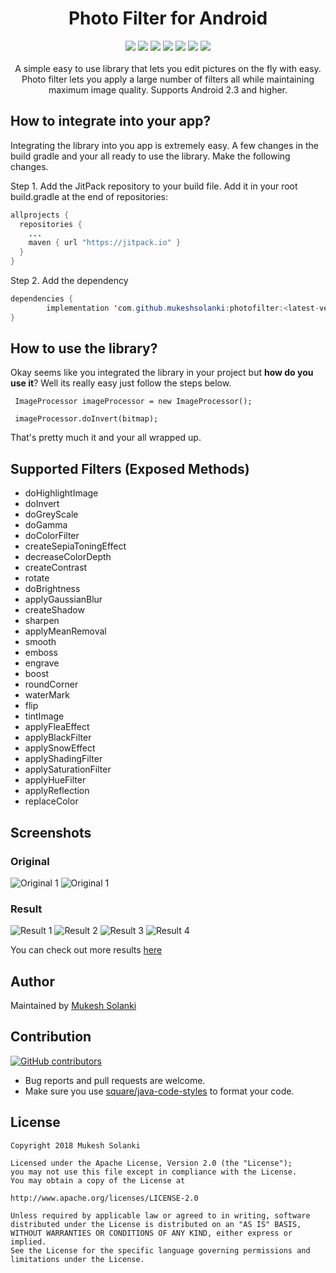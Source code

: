 <h1 align="center">Photo Filter for Android</h1>
<p align="center">
  <a href="https://jitpack.io/#mukeshsolanki/photofilter"><img src="https://jitpack.io/v/mukeshsolanki/photofilter/month.svg"/></a>
  <a href="https://android-arsenal.com/api?level=14"> <img src="https://img.shields.io/badge/API-14%2B-blue.svg?style=flat" /></a>
  <a href="https://jitpack.io/#mukeshsolanki/photofilter"> <img src="https://jitpack.io/v/mukeshsolanki/photofilter.svg" /></a>
  <a href="https://android-arsenal.com/details/1/3802"> <img src="https://img.shields.io/badge/Android%20Arsenal-Photo%20Filter-brightgreen.svg?style=flat" /></a>
  <a href="https://travis-ci.org/mukeshsolanki/photofilter"> <img src="https://travis-ci.org/mukeshsolanki/photofilter.svg?branch=master" /></a>
  <a href="https://opensource.org/licenses/Apache-2.0"><img src="https://img.shields.io/badge/License-Apache%202.0-blue.svg"/></a>
  <a href="https://www.paypal.me/mukeshsolanki"> <img src="https://img.shields.io/badge/paypal-donate-yellow.svg" /></a>
  <br /><br />A simple easy to use library that lets you edit pictures on the fly with easy. Photo filter lets you apply a large number of filters all while maintaining maximum image quality. Supports Android 2.3 and higher.
</p>


## How to integrate into your app?
Integrating the library into you app is extremely easy. A few changes in the build gradle and your all ready to use the library. Make the following changes.

Step 1. Add the JitPack repository to your build file. Add it in your root build.gradle at the end of repositories:

```java
allprojects {
  repositories {
    ...
    maven { url "https://jitpack.io" }
  }
}
```
Step 2. Add the dependency
```java
dependencies {
        implementation 'com.github.mukeshsolanki:photofilter:<latest-version>'
}
```

## How to use the library?
Okay seems like you integrated the library in your project but **how do you use it**? Well its really easy just follow the steps below.

```
 ImageProcessor imageProcessor = new ImageProcessor();
 
 imageProcessor.doInvert(bitmap);
```

That's pretty much it and your all wrapped up.

## Supported Filters (Exposed Methods)
* doHighlightImage
* doInvert
* doGreyScale
* doGamma
* doColorFilter
* createSepiaToningEffect
* decreaseColorDepth
* createContrast
* rotate
* doBrightness
* applyGaussianBlur
* createShadow
* sharpen
* applyMeanRemoval
* smooth
* emboss
* engrave
* boost
* roundCorner
* waterMark
* flip
* tintImage
* applyFleaEffect
* applyBlackFilter
* applySnowEffect
* applyShadingFilter
* applySaturationFilter
* applyHueFilter
* applyReflection
* replaceColor

## Screenshots
### Original
![Original 1](https://raw.githubusercontent.com/mukeshsolanki/photofilter/master/screenshots/Car.png)
![Original 1](https://raw.githubusercontent.com/mukeshsolanki/photofilter/master/screenshots/Skull.png)

### Result
![Result 1](https://raw.githubusercontent.com/mukeshsolanki/photofilter/master/screenshots/Car-applyShadingFilter1.png)
![Result 2](https://raw.githubusercontent.com/mukeshsolanki/photofilter/master/screenshots/Car-boost2.png)
![Result 3](https://raw.githubusercontent.com/mukeshsolanki/photofilter/master/screenshots/Skull-createContrast1.png)
![Result 4](https://raw.githubusercontent.com/mukeshsolanki/photofilter/master/screenshots/Skull-createShadow.png)

You can check out more results [here](https://github.com/mukeshsolanki/photofilter/tree/master/screenshots)

## Author
Maintained by [Mukesh Solanki](https://www.github.com/mukeshsolanki)

## Contribution
[![GitHub contributors](https://img.shields.io/github/contributors/mukeshsolanki/photofilter.svg)](https://github.com/mukeshsolanki/photofilter/graphs/contributors)

* Bug reports and pull requests are welcome.
* Make sure you use [square/java-code-styles](https://github.com/square/java-code-styles) to format your code.

## License
```
Copyright 2018 Mukesh Solanki

Licensed under the Apache License, Version 2.0 (the "License");
you may not use this file except in compliance with the License.
You may obtain a copy of the License at

http://www.apache.org/licenses/LICENSE-2.0

Unless required by applicable law or agreed to in writing, software
distributed under the License is distributed on an "AS IS" BASIS,
WITHOUT WARRANTIES OR CONDITIONS OF ANY KIND, either express or implied.
See the License for the specific language governing permissions and
limitations under the License.
```